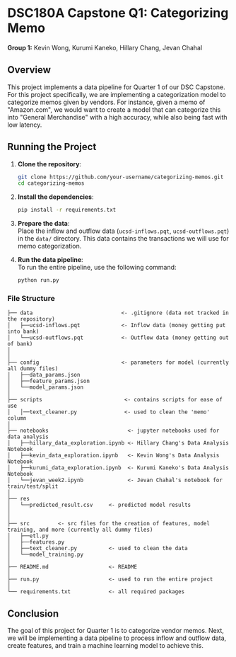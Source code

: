 # DSC180A Capstone Q1: Categorizing Memo

**Group 1:** Kevin Wong, Kurumi Kaneko, Hillary Chang, Jevan Chahal

## Overview

This project implements a data pipeline for Quarter 1 of our DSC Capstone. For this project specifically, we are implementing a categorization model to categorize memos given by vendors. For instance, given a memo of "Amazon.com", we would want to create a model that can categorize this into "General Merchandise" with a high accuracy, while also being fast with low latency.

## Running the Project

1. **Clone the repository**:
    ```bash
    git clone https://github.com/your-username/categorizing-memos.git
    cd categorizing-memos
    ```

2. **Install the dependencies**:
    ```bash
    pip install -r requirements.txt
    ```

3. **Prepare the data**:  
    Place the inflow and outflow data (`ucsd-inflows.pqt`, `ucsd-outflows.pqt`) in the `data/` directory. This data contains the transactions we will use for memo categorization.

4. **Run the data pipeline**:  
    To run the entire pipeline, use the following command:
    ```bash
    python run.py
    ```

### File Structure

```
├── data                            <- .gitignore (data not tracked in the repository)
│   ├──ucsd-inflows.pqt             <- Inflow data (money getting put into bank)
│   └──ucsd-outflows.pqt            <- Outflow data (money getting out of bank)
│   
│                     
├── config                          <- parameters for model (currently all dummy files)
│   ├──data_params.json     
│   ├──feature_params.json
│   └──model_params.json
│
├── scripts                          <- contains scripts for ease of use
│   │──text_cleaner.py               <- used to clean the 'memo' column
│
├── notebooks                         <- jupyter notebooks used for data analysis
│   ├──hillary_data_exploration.ipynb <- Hillary Chang's Data Analysis Notebook         
│   ├──kevin_data_exploration.ipynb   <- Kevin Wong's Data Analysis Notebook
│   ├──kurumi_data_exploration.ipynb  <- Kurumi Kaneko's Data Analysis Notebook
│   └──jevan_week2.ipynb              <- Jevan Chahal's notebook for train/test/split
│
├── res  
│   └──predicted_result.csv     <- predicted model results
│
│
├── src         <- src files for the creation of features, model training, and more (currently all dummy files)
│   ├──etl.py         
│   ├──features.py
│   ├──text_cleaner.py          <- used to clean the data 
│   └──model_training.py                  
│
├── README.md                   <- README
│
├── run.py                      <- used to run the entire project
│
└── requirements.txt            <- all required packages 
```

## Conclusion
The goal of this project for Quarter 1 is to categorize vendor memos. Next, we will be implementing a data pipeline to process inflow and outflow data, create features, and train a machine learning model to achieve this.
